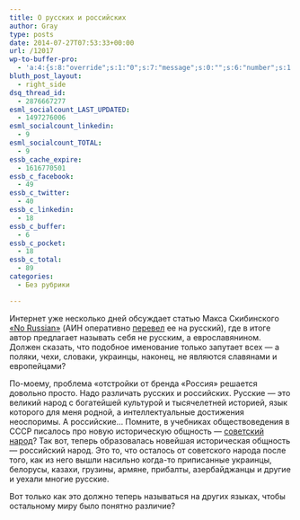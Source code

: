 ```yaml
---
title: О русских и российских
author: Gray
type: posts
date: 2014-07-27T07:53:33+00:00
url: /12017
wp-to-buffer-pro:
  - 'a:4:{s:8:"override";s:1:"0";s:7:"message";s:0:"";s:6:"number";s:1:"1";s:16:"alternateMessage";s:0:"";}'
bluth_post_layout:
  - right_side
dsq_thread_id:
  - 2876667277
esml_socialcount_LAST_UPDATED:
  - 1497276006
esml_socialcount_linkedin:
  - 9
esml_socialcount_TOTAL:
  - 9
essb_cache_expire:
  - 1616770501
essb_c_facebook:
  - 49
essb_c_twitter:
  - 40
essb_c_linkedin:
  - 18
essb_c_buffer:
  - 6
essb_c_pocket:
  - 18
essb_c_total:
  - 89
categories:
  - Без рубрики

---
```








Интернет уже несколько дней обсуждает статью Макса Скибинского <a href="http://skibinsky.com/no-russian/" target="_blank">&#171;No Russian&#187;</a> (АИН оперативно <a href="http://ain.ua/2014/07/21/533540" target="_blank">перевел</a> ее на русский), где в итоге автор предлагает называть себя не русским, а еврославянином. Должен сказать, что подобное именование только запутает всех — а поляки, чехи, словаки, украинцы, наконец, не являются славянами и европейцами?

По-моему, проблема &#171;отстройки от бренда &#171;Россия&#187; решается довольно просто. Надо различать русских и российских. Русские — это великий народ с богатейшей культурой и тысячелетней историей, язык которого для меня родной, а интеллектуальные достижения неоспоримы. А российские… Помните, в учебниках обществоведения в СССР писалось про новую историческую общность — <a href="http://dic.academic.ru/dic.nsf/enc_philosophy/4802/СОВЕТСКИЙ" target="_blank">советский народ</a>? Так вот, теперь образовалась новейшая историческая общность — российский народ. Это то, что осталось от советского народа после того, как из него вышли насильно когда-то приписанные украинцы, белорусы, казахи, грузины, армяне, прибалты, азербайджанцы и другие и уехали многие русские.

Вот только как это должно теперь называться на других языках, чтобы остальному миру было понятно различие?